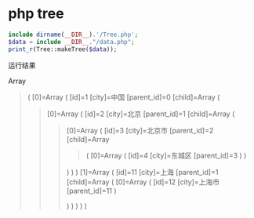 php tree
====  

```PHP
include dirname(__DIR__).'/Tree.php';
$data = include __DIR__."/data.php";
print_r(Tree::makeTree($data));
```
运行结果

Array
>(
>[0]=Array
>(
>[id]=1
>[city]=中国
>[parent_id]=0
>[child]=Array
>(
>>[0]=Array
>>(
>>[id]=2
>>[city]=北京
>>[parent_id]=1
>>[child]=Array
>>(
>>>[0]=Array
>>>(
>>>[id]=3
>>>[city]=北京市
>>>[parent_id]=2
>>>[child]=Array
>>>>(
>>>>[0]=Array
>>>>(
>>>>[id]=4
>>>>[city]=东城区
>>>>[parent_id]=3
>>>>)
>>>)
>>>
>>>)
>>)
>>)
>>[1]=Array
>>(
>>[id]=11
>>[city]=上海
>>[parent_id]=1
>>[child]=Array
>>>(
>>>[0]=Array
>>>(
>>>[id]=12
>>>[city]=上海市
>>>[parent_id]=11
>>>)
>>>
>>>
>>>)
>>>)
>>)
>>>)
>)
